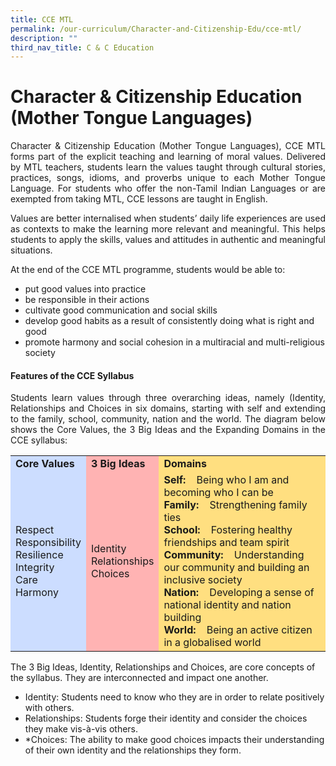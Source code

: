 ```yaml
---
title: CCE MTL
permalink: /our-curriculum/Character-and-Citizenship-Edu/cce-mtl/
description: ""
third_nav_title: C & C Education
---
```

# Character & Citizenship Education (Mother Tongue Languages)

<p align="Justify">Character & Citizenship Education (Mother Tongue Languages), CCE MTL forms part of the explicit teaching and learning of moral values. Delivered by MTL teachers, students learn the values taught through cultural stories, practices, songs, idioms, and proverbs unique to each Mother Tongue Language. For students who offer the non-Tamil Indian Languages or are exempted from taking MTL, CCE lessons are taught in English.</p>

<p align="Justify">Values are better internalised when students’ daily life experiences are used as contexts to make the learning more relevant and meaningful. This helps students to apply the skills, values and attitudes in authentic and meaningful situations.  </p>

At the end of the CCE MTL programme, students would be able to:

* put good values into practice
* be responsible in their actions
* cultivate good communication and social skills
* develop good habits as a result of consistently doing what is right and good
* promote harmony and social cohesion in a multiracial and multi-religious society

#### Features of the CCE Syllabus

<p align="Justify">Students learn values through three overarching ideas, namely (Identity, Relationships and Choices in six domains, starting with self and extending to the family, school, community, nation and the world. The diagram below shows the Core Values, the 3 Big Ideas and the Expanding Domains in the CCE syllabus:</p>

<table>
<tbody>
<tr>
<td style="background-color: #ccddff;">
<strong>Core Values</strong>
</td>
<td style="background-color: #ffb3b3;">
<strong>3 Big Ideas</strong>
</td>
<td style="background-color: #ffdf80;">
<strong>Domains</strong>
</td>
</tr>
<tr>
<td style="background-color:  #ccddff;">
Respect<br /> Responsibility<br /> Resilience<br /> Integrity<br /> Care<br /> Harmony
</td>
<td style="background-color: #ffb3b3;">
Identity<br /> Relationships<br /> Choices
</td>
<td style="background-color: #ffdf80;">
<strong>Self:&nbsp; &nbsp;</strong>&nbsp;Being who I am and becoming who I can be<br /> <strong>Family:&nbsp; &nbsp;</strong>&nbsp;Strengthening family ties<br /> <strong>School:&nbsp; &nbsp;</strong>&nbsp;Fostering healthy friendships and team spirit<br /> <strong>Community:&nbsp; &nbsp;</strong>&nbsp;Understanding our community and building an inclusive society<br /> <strong>Nation:&nbsp; &nbsp;</strong>&nbsp;Developing a sense of national identity and nation building<br /> <strong>World:&nbsp; &nbsp;</strong>&nbsp;Being an active citizen in a globalised world
</td>
</tr>
</tbody>
</table>


The 3 Big Ideas, Identity, Relationships and Choices, are core concepts of the syllabus. They are interconnected and impact one another. 

* Identity: Students need to know who they are in order to relate positively with others. 
* Relationships: Students forge their identity and consider the choices they make vis-à-vis others.
* *Choices: The ability to make good choices impacts their understanding of their own identity and the relationships they form.
